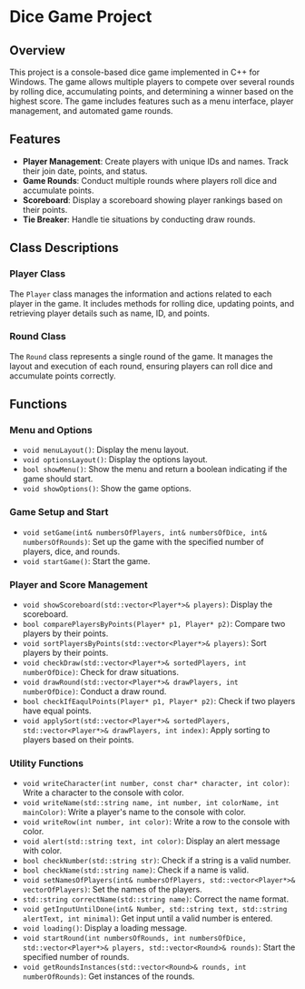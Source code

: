 # Dice Game Project

## Overview

This project is a console-based dice game implemented in C++ for Windows. The game allows multiple players to compete over several rounds by rolling dice, accumulating points, and determining a winner based on the highest score. The game includes features such as a menu interface, player management, and automated game rounds.

## Features

- **Player Management**: Create players with unique IDs and names. Track their join date, points, and status.
- **Game Rounds**: Conduct multiple rounds where players roll dice and accumulate points.
- **Scoreboard**: Display a scoreboard showing player rankings based on their points.
- **Tie Breaker**: Handle tie situations by conducting draw rounds.

## Class Descriptions

### Player Class

The `Player` class manages the information and actions related to each player in the game. It includes methods for rolling dice, updating points, and retrieving player details such as name, ID, and points.

### Round Class

The `Round` class represents a single round of the game. It manages the layout and execution of each round, ensuring players can roll dice and accumulate points correctly.

## Functions

### Menu and Options

- `void menuLayout()`: Display the menu layout.
- `void optionsLayout()`: Display the options layout.
- `bool showMenu()`: Show the menu and return a boolean indicating if the game should start.
- `void showOptions()`: Show the game options.

### Game Setup and Start

- `void setGame(int& numbersOfPlayers, int& numbersOfDice, int& numbersOfRounds)`: Set up the game with the specified number of players, dice, and rounds.
- `void startGame()`: Start the game.

### Player and Score Management

- `void showScoreboard(std::vector<Player*>& players)`: Display the scoreboard.
- `bool comparePlayersByPoints(Player* p1, Player* p2)`: Compare two players by their points.
- `void sortPlayersByPoints(std::vector<Player*>& players)`: Sort players by their points.
- `void checkDraw(std::vector<Player*>& sortedPlayers, int numberOfDice)`: Check for draw situations.
- `void drawRound(std::vector<Player*>& drawPlayers, int numberOfDice)`: Conduct a draw round.
- `bool checkIfEaqulPoints(Player* p1, Player* p2)`: Check if two players have equal points.
- `void applySort(std::vector<Player*>& sortedPlayers, std::vector<Player*>& drawPlayers, int index)`: Apply sorting to players based on their points.

### Utility Functions

- `void writeCharacter(int number, const char* character, int color)`: Write a character to the console with color.
- `void writeName(std::string name, int number, int colorName, int mainColor)`: Write a player's name to the console with color.
- `void writeRow(int number, int color)`: Write a row to the console with color.
- `void alert(std::string text, int color)`: Display an alert message with color.
- `bool checkNumber(std::string str)`: Check if a string is a valid number.
- `bool checkName(std::string name)`: Check if a name is valid.
- `void setNamesOfPlayers(int& numbersOfPlayers, std::vector<Player*>& vectorOfPlayers)`: Set the names of the players.
- `std::string correctName(std::string name)`: Correct the name format.
- `void getInputUntilDone(int& Number, std::string text, std::string alertText, int minimal)`: Get input until a valid number is entered.
- `void loading()`: Display a loading message.
- `void startRound(int numbersOfRounds, int numbersOfDice, std::vector<Player*>& players, std::vector<Round>& rounds)`: Start the specified number of rounds.
- `void getRoundsInstances(std::vector<Round>& rounds, int numberOfRounds)`: Get instances of the rounds.
